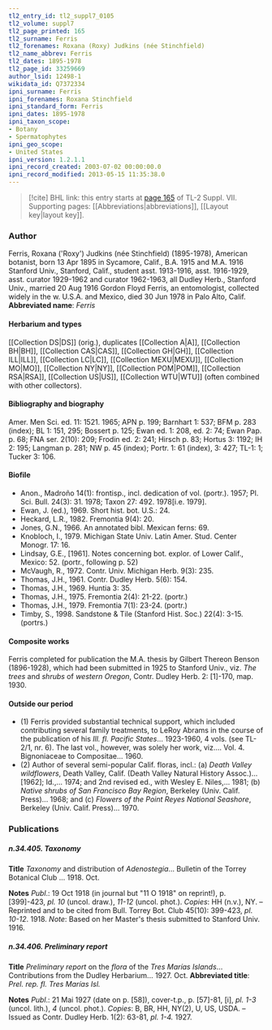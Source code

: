 ```yaml
---
tl2_entry_id: tl2_suppl7_0105
tl2_volume: suppl7
tl2_page_printed: 165
tl2_surname: Ferris
tl2_forenames: Roxana (Roxy) Judkins (née Stinchfield)
tl2_name_abbrev: Ferris
tl2_dates: 1895-1978
tl2_page_id: 33259669
author_lsid: 12498-1
wikidata_id: Q7372334
ipni_surname: Ferris
ipni_forenames: Roxana Stinchfield
ipni_standard_form: Ferris
ipni_dates: 1895-1978
ipni_taxon_scope: 
- Botany
- Spermatophytes
ipni_geo_scope: 
- United States
ipni_version: 1.2.1.1
ipni_record_created: 2003-07-02 00:00:00.0
ipni_record_modified: 2013-05-15 11:35:38.0
---
```



> [!cite] BHL link: this entry starts at [page 165](https://www.biodiversitylibrary.org/page/33259669) of TL-2 Suppl. VII.
> Supporting pages: [[Abbreviations|abbreviations]], [[Layout key|layout key]].

### Author

Ferris, Roxana ('Roxy') Judkins (née Stinchfield) (1895-1978), American botanist, born 13 Apr 1895 in Sycamore, Calif., B.A. 1915 and M.A. 1916 Stanford Univ., Stanford, Calif., student asst. 1913-1916, asst. 1916-1929, asst. curator 1929-1962 and curator 1962-1963, all Dudley Herb., Stanford Univ., married 20 Aug 1916 Gordon Floyd Ferris, an entomologist, collected widely in the w. U.S.A. and Mexico, died 30 Jun 1978 in Palo Alto, Calif. 
**Abbreviated name**: *Ferris*

#### Herbarium and types

[[Collection DS|DS]] (orig.), duplicates [[Collection A|A]], [[Collection BH|BH]], [[Collection CAS|CAS]], [[Collection GH|GH]], [[Collection ILL|ILL]], [[Collection LC|LC]], [[Collection MEXU|MEXU]], [[Collection MO|MO]], [[Collection NY|NY]], [[Collection POM|POM]], [[Collection RSA|RSA]], [[Collection US|US]], [[Collection WTU|WTU]] (often combined with other collectors).

#### Bibliography and biography

Amer. Men Sci. ed. 11: 1521. 1965; APN p. 199; Barnhart 1: 537; BFM p. 283 (index); BL 1: 151, 295; Bossert p. 125; Ewan ed. 1: 208, ed. 2: 74; Ewan Pap. p. 68; FNA ser. 2(10): 209; Frodin ed. 2: 241; Hirsch p. 83; Hortus 3: 1192; IH 2: 195; Langman p. 281; NW p. 45 (index); Portr. 1: 61 (index), 3: 427; TL-1: 1; Tucker 3: 106.

#### Biofile

- Anon., Madroño 14(1): frontisp., incl. dedication of vol. (portr.). 1957; Pl. Sci. Bull. 24(3): 31. 1978; Taxon 27: 492. 1978\[i.e. 1979\].
- Ewan, J. (ed.), 1969. Short hist. bot. U.S.: 24.
- Heckard, L.R., 1982. Fremontia 9(4): 20.
- Jones, G.N., 1966. An annotated bibl. Mexican ferns: 69.
- Knobloch, I., 1979. Michigan State Univ. Latin Amer. Stud. Center Monogr. 17: 16.
- Lindsay, G.E., \[1961\]. Notes concerning bot. explor. of Lower Calif., Mexico: 52. (portr., following p. 52)
- McVaugh, R., 1972. Contr. Univ. Michigan Herb. 9(3): 235.
- Thomas, J.H., 1961. Contr. Dudley Herb. 5(6): 154.
- Thomas, J.H., 1969. Huntia 3: 35.
- Thomas, J.H., 1975. Fremontia 2(4): 21-22. (portr.)
- Thomas, J.H., 1979. Fremontia 7(1): 23-24. (portr.)
- Timby, S., 1998. Sandstone & Tile (Stanford Hist. Soc.) 22(4): 3-15. (portrs.)

#### Composite works

Ferris completed for publication the M.A. thesis by Gilbert Thereon Benson (1896-1928), which had been submitted in 1925 to Stanford Univ., viz. *The trees* and *shrubs* of *western Oregon*, Contr. Dudley Herb. 2: \[1\]-170, map. 1930.

#### Outside our period

- (1) Ferris provided substantial technical support, which included contributing several family treatments, to LeRoy Abrams in the course of the publication of his *Ill. fl. Pacific States*... 1923-1960, 4 vols. (see TL-2/1, nr. 6). The last vol., however, was solely her work, viz.... Vol. 4. Bignoniaceae to Compositae... 1960.
- (2) Author of several semi-popular Calif. floras, incl.: (a) *Death Valley wildflowers*, Death Valley, Calif. (Death Valley Natural History Assoc.)... \[1962\]; Id.,... 1974; and 2nd revised ed., with Wesley E. Niles,... 1981; (b) *Native shrubs of San Francisco Bay Region*, Berkeley (Univ. Calif. Press)... 1968; and (c) *Flowers of the Point Reyes National Seashore*, Berkeley (Univ. Calif. Press)... 1970.

### Publications

##### n.34.405. Taxonomy

**Title**
*Taxonomy* and distribution of *Adenostegia*... Bulletin of the Torrey Botanical Club ... 1918. Oct.

**Notes**
*Publ*.: 19 Oct 1918 (in journal but "11 O 1918" on reprint!), p. \[399\]-423, *pl. 10* (uncol. draw.), *11-12* (uncol. phot.). *Copies*: HH (n.v.), NY. – Reprinted and to be cited from Bull. Torrey Bot. Club 45(10): 399-423, *pl*. *10-12*. 1918.
*Note*: Based on her Master's thesis submitted to Stanford Univ. 1916.

##### n.34.406. Preliminary report

**Title**
*Preliminary report* on the *flora* of the *Tres Marías Islands*... Contributions from the Dudley Herbarium... 1927. Oct.
**Abbreviated title**: *Prel. rep. fl. Tres Marías Isl.*

**Notes**
*Publ*.: 21 Mai 1927 (date on p. \[58\]), cover-t.p., p. \[57\]-81, \[i\], *pl. 1-3* (uncol. lith.), *4* (uncol. phot.). *Copies*: B, BR, HH, NY(2), U, US, USDA. – Issued as Contr. Dudley Herb. 1(2): 63-81, *pl. 1-4.* 1927.

